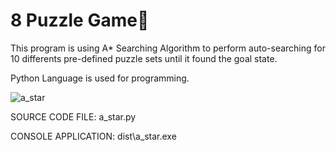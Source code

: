 # 8 Puzzle Game🧩

This program is using A* Searching Algorithm to perform auto-searching for 10 differents pre-defined puzzle sets until it found the goal state.

Python Language is used for programming.

![a_star](https://user-images.githubusercontent.com/86295813/153752512-e6f7b8ab-6f03-439b-8419-acf7c196bd5c.png)

SOURCE CODE FILE: a_star.py

CONSOLE APPLICATION: dist\a_star.exe
